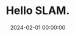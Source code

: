 ---
layout: distill
title: Hello SLAM.
date: 2024-02-01 00:00:00
description: ''
authors:
  - name: 吴奇 
    affiliations: 
      name: SJTU
bibliography: blogs.bib
tags: VIO,SLAM
categories: Discussion
featured: false
comments: true
---